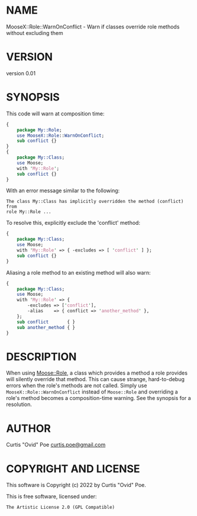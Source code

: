 # NAME

MooseX::Role::WarnOnConflict - Warn if classes override role methods without excluding them

# VERSION

version 0.01

# SYNOPSIS

This code will warn at composition time:

```perl
{
    package My::Role;
    use MooseX::Role::WarnOnConflict;
    sub conflict {}
}
{
    package My::Class;
    use Moose;
    with 'My::Role';
    sub conflict {}
}
```

With an error message similar to the following:

```
The class My::Class has implicitly overridden the method (conflict) from
role My::Role ...
```

To resolve this, explicitly exclude the 'conflict' method:

```perl
{
    package My::Class;
    use Moose;
    with 'My::Role' => { -excludes => [ 'conflict' ] };
    sub conflict {}
}
```

Aliasing a role method to an existing method will also warn:

```perl
{
    package My::Class;
    use Moose;
    with 'My::Role' => {
        -excludes => ['conflict'],
        -alias    => { conflict => 'another_method' },
    };
    sub conflict       { }
    sub another_method { }
}
```

# DESCRIPTION

When using [Moose::Role](https://metacpan.org/pod/Moose%3A%3ARole), a class which provides a method a role provides
will silently override that method.  This can cause strange, hard-to-debug
errors when the role's methods are not called.  Simply use
`MooseX::Role::WarnOnConflict` instead of `Moose::Role` and overriding a
role's method becomes a composition-time warning.  See the synopsis for a
resolution.

# AUTHOR

Curtis "Ovid" Poe <curtis.poe@gmail.com>

# COPYRIGHT AND LICENSE

This software is Copyright (c) 2022 by Curtis "Ovid" Poe.

This is free software, licensed under:

```
The Artistic License 2.0 (GPL Compatible)
```
